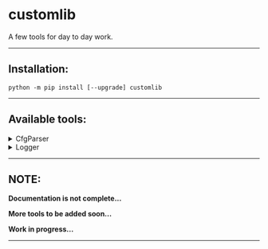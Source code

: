 
# customlib

A few tools for day to day work.

---

## Installation:

```shell
python -m pip install [--upgrade] customlib
```

---

## Available tools:

<details>
<summary>CfgParser</summary>
<p>

```python
# module main.py

from os.path import dirname
from os.path import join
from sys import modules

from customlib.config import get_config

# main module:
MODULE = modules.get("__main__")

# root directory:
ROOT: str = dirname(MODULE.__file__)

# default config file path:
CONFIG: str = join(ROOT, "config", "customlib.ini")

# backup config params:
BACKUP: dict = {
    "SECTION": {
        "option_1": "one",
        "option_2": 2,
        # extended interpolation (refer to `ConfigParser` documentation):
        "option_3": r"${DEFAULT:directory}\value",
    },
}

# by passing a value to `name` param,
# we can have more named instances:
cfg = get_config(name="root")

# we can set default section options:
cfg.set_defaults(directory=ROOT)

# we can provide a backup dictionary
# in case our config file does not exist
# and a new one will be created
cfg.open(file_path=CONFIG, encoding="UTF-8", fallback=BACKUP)

# we're parsing cmd-line arguments
cfg.parse()

# we can also do this...
# cfg.parse(["--section-option_1", "one", "--section-option_2", "2"])
```

To pass cmd-line arguments:
```shell
  > python -O main.py --section-option value --section-option value
```
cmd-line args have priority over config file and will override the cfg params.

Because it inherits from `ConfigParser` and with the help of our converters we now have
four extra methods to use in our advantage.

```python
some_list = cfg.getlist("SECTION", "option")
some_tuple = cfg.gettuple("SECTION", "option")
some_set = cfg.getset("SECTION", "option")
some_dict = cfg.getdict("SECTION", "option")
```

The configuration files are read & written using `FileHandler` (see `customlib.filehandlers`),
a custom context-manager with thread & file locking abilities.

</p>
</details>

<details>
<summary>Logger</summary>
<p>

```python
from os.path import dirname, realpath, join
from sys import modules

from customlib.logging import get_logger, Logger
from customlib.config import get_config, CfgParser

# setting configuration (for example):
MODULE = modules.get("__main__")
ROOT: str = dirname(realpath(MODULE.__file__))
BACKUP: dict = {
    "LOGGER": {
        "basename": "customlib",  # if handler is `file`
        "folder": r"${DEFAULT:directory}\logs",
        "handler": "console",  # or `file`
        "debug": False,  # if set to `True` it will also print `DEBUG` messages
    }
}

cfg: CfgParser = get_config(name="my_config")
cfg.set_defaults(directory=ROOT)
cfg.read_dict(dictionary=BACKUP, source="<logging>")

log: Logger = get_logger(name="my_logger", config=cfg)
# we can pass a config instance
```

or

```python
from customlib.logging import get_logger, Logger

log: Logger = get_logger(name="my_logger", config="my_config")
# it will look for a config instance named `my_config`
```

or

```python
from customlib.logging import get_logger, Logger

log: Logger = get_logger(name="my_logger", basename="customlib", handler="file", debug=True)
# it will create and use its own config instance


log.debug("Testing debug messages...")
log.info("Testing info messages...")
log.warning("Testing warning messages...")
log.error("Testing error messages...")
log.critical("Testing critical messages...")
```

By default, debugging is set to False and must be enabled to work.
See CfgParser section for this.

The log file is prefixed with a date and will have an index number attached before the extension (ex: `2022-08-01_customlib.1.log`).
When it reaches `1 Mb` the file handler will switch to another file by incrementing its index with `1`.

The folder tree is by default structured as follows:

```markdown
.
└───logs
    └───year (ex: 2022)
        └───month (ex: january)
            ├───2022-08-01_customlib.1.log
            ├───2022-08-01_customlib.2.log
            └───2022-08-01_customlib.3.log
```

When the current month changes, a new folder is created and the previous one is archived.


</p>
</details>

---

## NOTE:

**Documentation is not complete...**

**More tools to be added soon...**

**Work in progress...**

---
